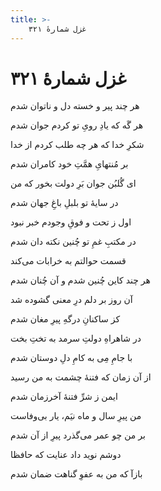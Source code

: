 ```yaml
---
title: >-
    غزل شمارهٔ ۳۲۱
---
```

# غزل شمارهٔ ۳۲۱

<div class="b" id="bn1"><div class="m1"><p>هر چند پیر و خسته دل و ناتوان شدم</p></div>
<div class="m2"><p>هر گَه که یادِ رویِ تو کردم جوان شدم</p></div></div>
<div class="b" id="bn2"><div class="m1"><p>شکرِ خدا که هر چه طلب کردم از خدا</p></div>
<div class="m2"><p>بر مُنتهایِ همَّتِ خود کامران شدم</p></div></div>
<div class="b" id="bn3"><div class="m1"><p>ای گُلبُن جوان بَرِ دولت بخور که من</p></div>
<div class="m2"><p>در سایهٔ تو بلبلِ باغِ جهان شدم</p></div></div>
<div class="b" id="bn4"><div class="m1"><p>اول ز تحت و فوقِ وجودم خبر نبود</p></div>
<div class="m2"><p>در مکتبِ غمِ تو چُنین نکته دان شدم</p></div></div>
<div class="b" id="bn5"><div class="m1"><p>قسمت حوالتم به خرابات می‌کند</p></div>
<div class="m2"><p>هر چند کاین چُنین شدم و آن چُنان شدم</p></div></div>
<div class="b" id="bn6"><div class="m1"><p>آن روز بر دلم درِ معنی گشوده شد</p></div>
<div class="m2"><p>کز ساکنانِ درگهِ پیرِ مغان شدم</p></div></div>
<div class="b" id="bn7"><div class="m1"><p>در شاهراهِ دولتِ سرمد به تختِ بخت</p></div>
<div class="m2"><p>با جامِ مِی به کامِ دلِ دوستان شدم</p></div></div>
<div class="b" id="bn8"><div class="m1"><p>از آن زمان که فتنهٔ چشمت به من رسید</p></div>
<div class="m2"><p>ایمن ز شرِّ فتنهٔ آخرزمان شدم</p></div></div>
<div class="b" id="bn9"><div class="m1"><p>من پیرِ سال و ماه نیَم، یار بی‌وفاست</p></div>
<div class="m2"><p>بر من چو عمر می‌گذرد پیرِ از آن شدم</p></div></div>
<div class="b" id="bn10"><div class="m1"><p>دوشم نوید داد عنایت که حافظا</p></div>
<div class="m2"><p>بازآ که من به عفوِ گناهت ضمان شدم</p></div></div>
